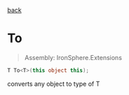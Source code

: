 ﻿

[back](/IronSphere.Extensions/types/ChangeTypeExtension)

# To

> Assembly: IronSphere.Extensions

```csharp
T To<T>(this object this);
```

converts any object to type of T

 
